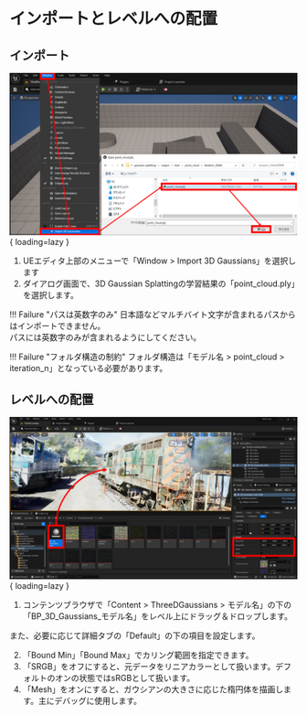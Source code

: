# インポートとレベルへの配置

## インポート

![](images/how-to-import.png){ loading=lazy }  

1. UEエディタ上部のメニューで「Window > Import 3D Gaussians」を選択します
2. ダイアログ画面で、3D Gaussian Splattingの学習結果の「point_cloud.ply」を選択します。

!!! Failure "パスは英数字のみ"
	日本語などマルチバイト文字が含まれるパスからはインポートできません。  
	パスには英数字のみが含まれるようにしてください。

!!! Failure "フォルダ構造の制約"
	フォルダ構造は「モデル名 > point_cloud > iteration_n」となっている必要があります。

## レベルへの配置

![](images/how-to-place.png){ loading=lazy }  

1. コンテンツブラウザで「Content > ThreeDGaussians > モデル名」の下の「BP_3D_Gaussians_モデル名」をレベル上にドラッグ＆ドロップします。

また、必要に応じて詳細タブの「Default」の下の項目を設定します。

2. 「Bound Min」「Bound Max」でカリング範囲を指定できます。
3. 「SRGB」をオフにすると、元データをリニアカラーとして扱います。デフォルトのオンの状態ではsRGBとして扱います。
4. 「Mesh」をオンにすると、ガウシアンの大きさに応じた楕円体を描画します。主にデバッグに使用します。
